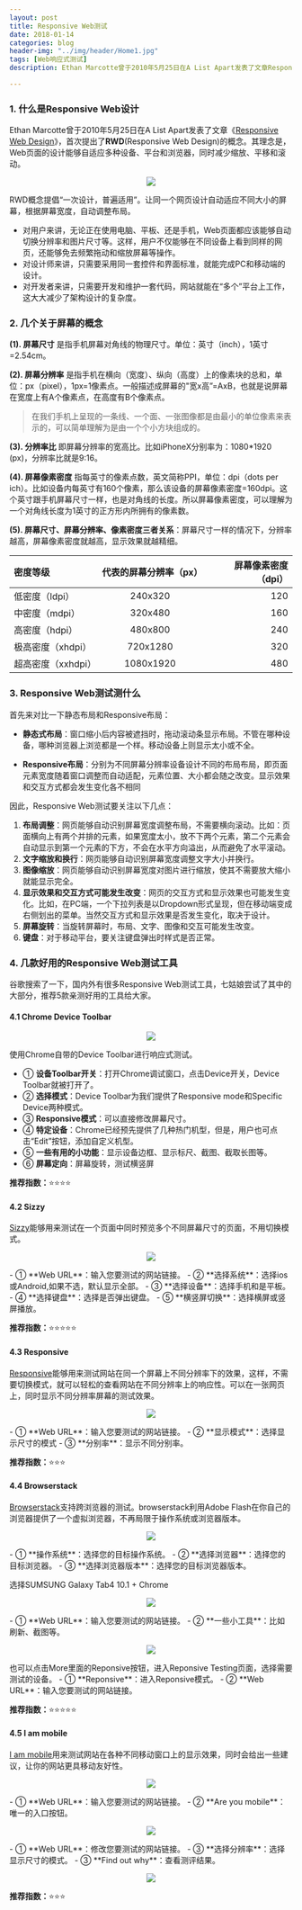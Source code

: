```yaml
---
layout: post
title: Responsive Web测试
date: 2018-01-14
categories: blog
header-img: "../img/header/Home1.jpg"
tags: [Web响应式测试]
description: Ethan Marcotte曾于2010年5月25日在A List Apart发表了文章Responsive Web Design，首次提出了响应式设计RWD(Responsive Web Design)的概念。其理念是，Web页面的设计能够自适应多种设备、平台和浏览器，同时减少缩放、平移和滚动。这样，无论用户正在使用电脑、平板、还是手机，Web页面都应该能够自动切换分辨率和图片尺寸等。这样，用户能够在不同设备上看到同样的网页。

---
```

### 1. 什么是Responsive Web设计
Ethan Marcotte曾于2010年5月25日在A List Apart发表了文章《[Responsive Web Design](http://alistapart.com/article/responsive-web-design)》，首次提出了**RWD**(Responsive Web Design)的概念。其理念是，Web页面的设计能够自适应多种设备、平台和浏览器，同时减少缩放、平移和滚动。
<center>
    <p><img src="{{site.baseurl }}/img/responsive-web-testing/image-000.jpg" align="center"></p>
</center>
RWD概念提倡“一次设计，普遍适用”。让同一个网页设计自动适应不同大小的屏幕，根据屏幕宽度，自动调整布局。

* 对用户来讲，无论正在使用电脑、平板、还是手机，Web页面都应该能够自动切换分辨率和图片尺寸等。这样，用户不仅能够在不同设备上看到同样的网页，还能够免去频繁拖动和缩放屏幕等操作。
* 对设计师来讲，只需要采用同一套控件和界面标准，就能完成PC和移动端的设计。
* 对开发者来讲，只需要开发和维护一套代码，网站就能在“多个”平台上工作，这大大减少了架构设计的复杂度。


### 2. 几个关于屏幕的概念

**(1). 屏幕尺寸** 是指手机屏幕对角线的物理尺寸。单位：英寸（inch），1英寸=2.54cm。

**(2). 屏幕分辨率** 是指手机在横向（宽度）、纵向（高度）上的像素块的总和，单位：px（pixel），1px=1像素点。一般描述成屏幕的"宽x高”=AxB，也就是说屏幕在宽度上有A个像素点，在高度有B个像素点。
> 在我们手机上呈现的一条线、一个面、一张图像都是由最小的单位像素来表示的，可以简单理解为是由一个个小方块组成的。
 
**(3). 分辨率比** 即屏幕分辨率的宽高比。比如iPhoneX分别率为：1080*1920 (px)，分辨率比就是9:16。

**(4). 屏幕像素密度** 指每英寸的像素点数，英文简称PPI，单位：dpi（dots per ich）。比如设备内每英寸有160个像素，那么该设备的屏幕像素密度=160dpi。这个英寸跟手机屏幕尺寸一样，也是对角线的长度。所以屏幕像素密度，可以理解为一个对角线长度为1英寸的正方形内所拥有的像素数。

**(5). 屏幕尺寸、屏幕分辨率、像素密度三者关系**：屏幕尺寸一样的情况下，分辨率越高，屏幕像素密度就越高，显示效果就越精细。

| 密度等级            | 代表的屏幕分辨率（px）| 屏幕像素密度（dpi） |
|:-------------     |:---------------:| -------------:|
| 低密度（ldpi）      | 240x320        | 120 |
| 中密度（mdpi）      | 320x480        | 160 |
| 高密度（hdpi）      | 480x800        | 240 |
| 极高密度（xhdpi）   | 720x1280       | 320 |
| 超高密度（xxhdpi）| 1080x1920       | 480 |

### 3. Responsive Web测试测什么

首先来对比一下静态布局和Responsive布局：
* **静态式布局**：窗口缩小后内容被遮挡时，拖动滚动条显示布局。不管在哪种设备，哪种浏览器上浏览都是一个样。移动设备上则显示太小或不全。

* **Responsive布局**：分别为不同屏幕分辨率设备设计不同的布局布局，即页面元素宽度随着窗口调整而自动适配，元素位置、大小都会随之改变。显示效果和交互方式都会发生变化各不相同

因此，Responsive Web测试要关注以下几点：
1. **布局调整**：网页能够自动识别屏幕宽度调整布局，不需要横向滚动。比如：页面横向上有两个并排的元素，如果宽度太小，放不下两个元素，第二个元素会自动显示到第一个元素的下方，不会在水平方向溢出，从而避免了水平滚动。
2. **文字缩放和换行**：网页能够自动识别屏幕宽度调整文字大小并换行。
3. **图像缩放**：网页能够自动识别屏幕宽度对图片进行缩放，使其不需要放大缩小就能显示完全。
4. **显示效果和交互方式可能发生改变**：网页的交互方式和显示效果也可能发生变化。比如，在PC端，一个下拉列表是以Dropdown形式呈现，但在移动端变成右侧划出的菜单。当然交互方式和显示效果是否发生变化，取决于设计。
5. **屏幕旋转**：当旋转屏幕时，布局、文字、图像和交互可能发生改变。
6. **键盘**：对于移动平台，要关注键盘弹出时样式是否正常。

### 4. 几款好用的Responsive Web测试工具

谷歌搜索了一下，国内外有很多Responsive Web测试工具，七姑娘尝试了其中的大部分，推荐5款亲测好用的工具给大家。

#### 4.1 Chrome Device Toolbar

<center>
    <p><img src="{{site.baseurl }}/img/responsive-web-testing/image-001.png" align="center"></p>
</center>

使用Chrome自带的Device Toolbar进行响应式测试。
- ① **设备Toolbar开关**：打开Chrome调试窗口，点击Device开关，Device Toolbar就被打开了。
- ② **选择模式**：Device Toolbar为我们提供了Responsive mode和Specific Device两种模式。
- ③ **Responsive模式**：可以直接修改屏幕尺寸。
- ④ **特定设备**：Chrome已经预先提供了几种热门机型，但是，用户也可点击“Edit”按钮，添加自定义机型。
- ⑤ **一些有用的小功能**：显示设备边框、显示标尺、截图、截取长图等。
- ⑥ **屏幕定向**：屏幕旋转，测试横竖屏

**推荐指数：**⭐️⭐️⭐️⭐️

#### 4.2 Sizzy
[Sizzy](https://sizzy.co/)能够用来测试在一个页面中同时预览多个不同屏幕尺寸的页面，不用切换模式。
<center>
    <p><img src="{{site.baseurl }}/img/responsive-web-testing/image-0001.png" align="center"></p>
</center>
- ① **Web URL**：输入您要测试的网站链接。
- ② **选择系统**：选择ios或Android,如果不选，默认显示全部。
- ③ **选择设备**：选择手机和是平板。
- ④ **选择键盘**：选择是否弹出键盘。
- ⑤ **横竖屏切换**：选择横屏或竖屏播放。

**推荐指数：**⭐️⭐️⭐️⭐️⭐️


#### 4.3 Responsive
[Responsive](http://mattkersley.com/responsive/)能够用来测试网站在同一个屏幕上不同分辨率下的效果，这样，不需要切换模式，就可以轻松的查看网站在不同分辨率上的响应性。可以在一张网页上，同时显示不同分辨率屏幕的测试效果。
<center>
    <p><img src="{{site.baseurl }}/img/responsive-web-testing/image-002.png" align="center"></p>
</center>
- ① **Web URL**：输入您要测试的网站链接。
- ② **显示模式**：选择显示尺寸的模式
- ③ **分别率**：显示不同分别率。

**推荐指数：**⭐️⭐️⭐️

#### 4.4 Browserstack
[Browserstack](https://www.browserstack.com/responsive)支持跨浏览器的测试。browserstack利用Adobe Flash在你自己的浏览器提供了一个虚拟浏览器，不再局限于操作系统或浏览器版本。
<center>
    <p><img src="{{site.baseurl }}/img/responsive-web-testing/image-003.png" align="center"></p>
</center>
- ① **操作系统**：选择您的目标操作系统。
- ② **选择浏览器**：选择您的目标浏览器。
- ③ **选择浏览器版本**：选择您的目标浏览器版本。

选择SUMSUNG Galaxy Tab4 10.1 + Chrome
<center>
    <p><img src="{{site.baseurl }}/img/responsive-web-testing/image-004.png" align="center"></p>
</center>
- ① **Web URL**：输入您要测试的网站链接。
- ② **一些小工具**：比如刷新、截图等。

<center>
    <p><img src="{{site.baseurl }}/img/responsive-web-testing/image-005.png" align="center"></p>
</center>
也可以点击More里面的Reponsive按钮，进入Reponsive Testing页面，选择需要测试的设备。
- ① **Reponsive**：进入Reponsive模式。
- ② **Web URL**：输入您要测试的网站链接。

**推荐指数：**⭐️⭐️⭐️⭐️⭐️

#### 4.5 I am mobile
[I am mobile](http://www.iammobile.co.uk/)用来测试网站在各种不同移动窗口上的显示效果，同时会给出一些建议，让你的网站更具移动友好性。
<center>
    <p><img src="{{site.baseurl }}/img/responsive-web-testing/image-006.png" align="center"></p>
</center>
- ① **Web URL**：输入您要测试的网站链接。
- ② **Are you mobile**：唯一的入口按钮。

<center>
    <p><img src="{{site.baseurl }}/img/responsive-web-testing/image-007.png" align="center"></p>
</center>
- ① **Web URL**：修改您要测试的网站链接。
- ③ **选择分辨率**：选择显示尺寸的模式。
- ③ **Find out why**：查看测评结果。
<center>
    <p><img src="{{site.baseurl }}/img/responsive-web-testing/image-008.png" align="center"></p>
</center>

**推荐指数：**⭐️⭐️⭐️














